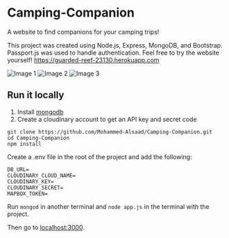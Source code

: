# Camping-Companion
A website to find companions for your camping trips!

This project was created using Node.js, Express, MongoDB, and Bootstrap. Passport.js was used to handle authentication.
Feel free to try the website yourself! https://guarded-reef-23130.herokuapp.com

![Image 1](https://user-images.githubusercontent.com/112682232/189574935-c4aed58d-f4f5-4cd9-b6de-a7661510ca14.png)
![Image 2](https://user-images.githubusercontent.com/112682232/189574963-b4f7d715-4eea-4b86-b129-a64f60623a02.png)
![Image 3](https://user-images.githubusercontent.com/112682232/189574969-51274a7e-1c97-4cb3-814d-2cd5f370bdb8.png)

## Run it locally
1. Install [mongodb](https://www.mongodb.com/)
2. Create a cloudinary account to get an API key and secret code

```
git clone https://github.com/Mohammed-Alsaad/Camping-Companion.git
cd Camping-Companion
npm install
```

Create a .env file in the root of the project and add the following:  

```
DB_URL=
CLOUDINARY_CLOUD_NAME=
CLOUDINARY_KEY=
CLOUDINARY_SECRET=
MAPBOX_TOKEN=
```

Run ```mongod``` in another terminal and ```node app.js``` in the terminal with the project.  

Then go to [localhost:3000](http://localhost:3000/).
